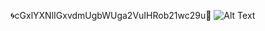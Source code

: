 🌀cGxlYXNlIGxvdmUgbWUga2VuIHRob21wc29u🌠
![Alt Text](https://thumbs.gfycat.com/AffectionateCheapFeline-max-1mb.gif)
